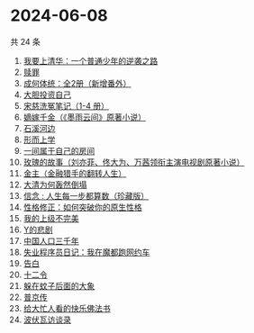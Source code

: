 # 2024-06-08

共 24 条

<!-- BEGIN WEREAD -->
<!-- 最后更新时间 2024-06-08 11:01:02 +0800 -->
1. [我要上清华：一个普通少年的逆袭之路](https://weread.qq.com/web/bookDetail/98a32cb0813ab8e90g013b33)
1. [赎罪](https://weread.qq.com/web/bookDetail/52b32c30813ab8e37g0173ea)
1. [成何体统：全2册（新增番外）](https://weread.qq.com/web/bookDetail/e19325a0813ab6fefg010a1c)
1. [大胆投资自己](https://weread.qq.com/web/bookDetail/a6732090813ab7c0dg016294)
1. [宋慈洗冤笔记（1-4 册）](https://weread.qq.com/web/bookDetail/bea326d0813ab7fcag016618)
1. [嫡嫁千金（《墨雨云间》原著小说）](https://weread.qq.com/web/bookDetail/e4b325506e6660fe4bd6750)
1. [石溪河边](https://weread.qq.com/web/bookDetail/72532ba0813ab8ddfg010058)
1. [形而上学](https://weread.qq.com/web/bookDetail/b7f325a0813ab80bbg01315e)
1. [一间属于自己的房间](https://weread.qq.com/web/bookDetail/aa0327a0813ab8e07g013eb2)
1. [玫瑰的故事（刘亦菲、佟大为、万茜领衔主演电视剧原著小说）](https://weread.qq.com/web/bookDetail/37f32de072162e8c37f269b)
1. [金主（金融猎手的翻转人生）](https://weread.qq.com/web/bookDetail/e1732f70813ab8e15g014f2c)
1. [大清为何轰然倒塌](https://weread.qq.com/web/bookDetail/45e32a60813ab8dfag0107ed)
1. [信念 : 人生每一步都算数（珍藏版）](https://weread.qq.com/web/bookDetail/9e1326b0813ab8736g0119ec)
1. [性格修正：如何突破你的原生性格](https://weread.qq.com/web/bookDetail/f9d321b0813ab6c6cg011882)
1. [我的上级不完美](https://weread.qq.com/web/bookDetail/c6c32e40813ab8df4g0116c5)
1. [Y的悲剧](https://weread.qq.com/web/bookDetail/3e132e20813ab8e37g0193f4)
1. [中国人口三千年](https://weread.qq.com/web/bookDetail/8f6324f0813ab8de6g0123bd)
1. [失业程序员日记：我在魔都跑网约车](https://weread.qq.com/web/bookDetail/80432950813ab8e38g013445)
1. [告白](https://weread.qq.com/web/bookDetail/5b63248071c3a8c45b67987)
1. [十二令](https://weread.qq.com/web/bookDetail/1d232b80813ab8dedg012bc5)
1. [躲在蚊子后面的大象](https://weread.qq.com/web/bookDetail/bfc32800813ab883bg0165f3)
1. [普京传](https://weread.qq.com/web/bookDetail/c4b325d05e37bbc4b39c07a)
1. [给大忙人看的快乐佛法书](https://weread.qq.com/web/bookDetail/92b32b00813ab8ba3g016193)
1. [波伏瓦访谈录](https://weread.qq.com/web/bookDetail/fe0324a0813ab8d4bg018bd7)
<!-- END WEREAD -->